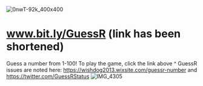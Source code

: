 ![0nwT-92k_400x400](https://github.com/Wishdog2013/GuessR/assets/100239673/e8ada449-2cf2-49fa-9599-0d7deda1ca53)
# www.bit.ly/GuessR (link has been shortened)
Guess a number from 1-100!
To play the game, click the link above   ^
GuessR issues are noted here: https://wishdog2013.wixsite.com/guessr-number and https://twitter.com/GuessRStatus
![IMG_4305](https://github.com/Wishdog2013/GuessR/assets/100239673/20dcd79f-cf7d-4a6d-b7c3-6e1f54f41e5e)
